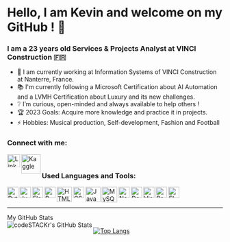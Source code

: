 # Hello, I am Kevin and welcome on my GitHub ! 👋


### I am a 23 years old Services & Projects Analyst at VINCI Construction :fr:

- 🔬 I am currently working at Information Systems of VINCI Construction at Nanterre, France.
- 📚 I'm currently following a Microsoft Certification about AI Automation and a LVMH Certification about Luxury and its new challenges.
- ❔ I’m curious, open-minded and always available to help others !
- 🏆 2023 Goals: Acquire more knowledge and practice it in projects.
- ⚡ Hobbies: Musical production, Self-development, Fashion and Football


### Connect with me:

[<img align="left" alt="LinkedIn" width="30px" src="https://image.flaticon.com/icons/png/512/174/174857.png" />][LinkedIn]
[<img align="left" alt="Kaggle" width="45px" src="https://upload.wikimedia.org/wikipedia/commons/7/7c/Kaggle_logo.png" />][Kaggle]

<br />

### Used Languages and Tools:

<img align="left" alt="Python" width="26px" src="https://upload.wikimedia.org/wikipedia/commons/thumb/c/c3/Python-logo-notext.svg/1200px-Python-logo-notext.svg.png" />
<img align="left" alt="Jupyter" width="26px" src="https://upload.wikimedia.org/wikipedia/commons/thumb/3/38/Jupyter_logo.svg/1200px-Jupyter_logo.svg.png" />
<img align="left" alt="Flask" width="26px" src="https://www.probytes.net/wp-content/uploads/2018/10/flask-logo-png-transparent.png" />
<img align="left" alt="R" width="26px" src="https://upload.wikimedia.org/wikipedia/commons/thumb/1/1b/R_logo.svg/1200px-R_logo.svg.png" />
<img align="left" alt="HTML" width="35px" src="http://www.w3.org/html/logo/downloads/HTML5_Logo_512.png" />
<img align="left" alt="CSS" width="26px" src="https://upload.wikimedia.org/wikipedia/commons/thumb/d/d5/CSS3_logo_and_wordmark.svg/1200px-CSS3_logo_and_wordmark.svg.png" />
<img align="left" alt="JavaScript" width="35px" src="https://upload.wikimedia.org/wikipedia/commons/thumb/b/ba/Javascript_badge.svg/946px-Javascript_badge.svg.png" />
<img align="left" alt="MySQL" width="36px" src="https://clipart.info/images/ccovers/1499794875MySQL-logo-png-transparent.png" />
<img align="left" alt="NoSQL" width="26px" src="https://upload.wikimedia.org/wikipedia/en/thumb/6/68/Oracle_SQL_Developer_logo.svg/1200px-Oracle_SQL_Developer_logo.svg.png" />
<img align="left" alt="Docker" width="26px" src="https://www.docker.com/sites/default/files/d8/2019-07/vertical-logo-monochromatic.png" />
<img align="left" alt="Visual Studio" width="26px" src="https://upload.wikimedia.org/wikipedia/commons/thumb/c/cd/Visual_Studio_2017_Logo.svg/1200px-Visual_Studio_2017_Logo.svg.png" />
<img align="left" alt="Pack Office" width="26px" src="https://nektony.com/wp-content/uploads/2019/07/office-365-icon.png" />
<img align="left" alt="FL Studio" width="26px" src="https://www.image-line.com/innovaeditor/assets/FLStudio20_MasterIcon.png" />


<br />
<br />

---

<summary>My GitHub Stats</summary>

<img align="left" alt="codeSTACKr's GitHub Stats" src="https://github-readme-stats.codestackr.vercel.app/api?username=kevinnclas&show_icons=true&theme=gruvbox&hide_border=true" />

[![Top Langs](https://github-readme-stats.vercel.app/api/top-langs/?username=kevinnclas)](https://github.com/anuraghazra/github-readme-stats)



[LinkedIn]: https://www.linkedin.com/in/kevin-nicolas-78600/
[Kaggle]: https://www.kaggle.com/kevinnclas
